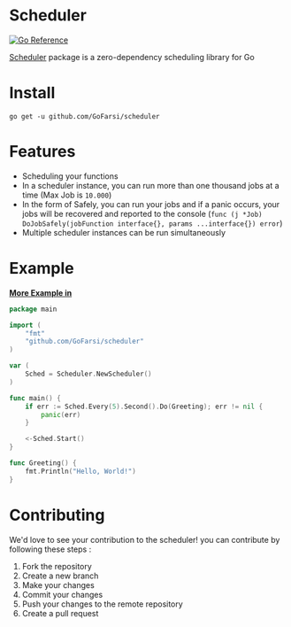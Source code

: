 # Scheduler
[![Go Reference](https://pkg.go.dev/badge/github.com/GoFarsi/scheduler.svg)](https://pkg.go.dev/github.com/GoFarsi/scheduler)

[Scheduler](https://pkg.go.dev/github.com/GoFarsi/scheduler) package is a zero-dependency scheduling library for Go

# Install
```console
go get -u github.com/GoFarsi/scheduler
```

# Features
- Scheduling your functions
- In a scheduler instance, you can run more than one thousand jobs at a time (Max Job is `10.000`)
- In the form of Safely, you can run your jobs and if a panic occurs, your jobs will be recovered and reported to the console (`func (j *Job) DoJobSafely(jobFunction interface{}, params ...interface{}) error`)
- Multiple scheduler instances can be run simultaneously

# Example

**[More Example in](./_example)**

```go
package main

import (
	"fmt"
	"github.com/GoFarsi/scheduler"
)

var (
	Sched = Scheduler.NewScheduler()
)

func main() {
	if err := Sched.Every(5).Second().Do(Greeting); err != nil {
		panic(err)
	}

	<-Sched.Start()
}

func Greeting() {
	fmt.Println("Hello, World!")
}
```

# Contributing

We'd love to see your contribution to the scheduler! you can contribute by following these steps :
1. Fork the repository
2. Create a new branch
3. Make your changes
4. Commit your changes
5. Push your changes to the remote repository
6. Create a pull request